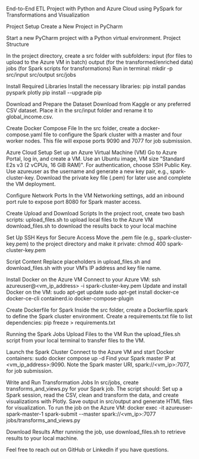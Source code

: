 End-to-End ETL Project with Python and Azure Cloud using PySpark for Transformations and Visualization

Project Setup
Create a New Project in PyCharm

Start a new PyCharm project with a Python virtual environment.
Project Structure

In the project directory, create a src folder with subfolders:
input (for files to upload to the Azure VM in batch)
output (for the transformed/enriched data)
jobs (for Spark scripts for transformations)
Run in terminal:
mkdir -p src/input src/output src/jobs

Install Required Libraries
Install the necessary libraries:
pip install pandas pyspark plotly
pip install --upgrade pip

Download and Prepare the Dataset
Download from Kaggle or any preferred CSV dataset.
Place it in the src/input folder and rename it to global_income.csv.

Create Docker Compose File
In the src folder, create a docker-compose.yaml file to configure the Spark cluster with a master and four worker nodes. This file will expose ports 9090 and 7077 for job submission.

Azure Cloud Setup
Set up an Azure Virtual Machine (VM)
Go to Azure Portal, log in, and create a VM.
Use an Ubuntu image, VM size "Standard E2s v3 (2 vCPUs, 16 GiB RAM)".
For authentication, choose SSH Public Key. Use azureuser as the username and generate a new key pair, e.g., spark-cluster-key.
Download the private key file (.pem) for later use and complete the VM deployment.

Configure Network Ports
In the VM Networking settings, add an inbound port rule to expose port 8080 for Spark master access.

Create Upload and Download Scripts
In the project root, create two bash scripts:
upload_files.sh to upload local files to the Azure VM
download_files.sh to download the results back to your local machine

Set Up SSH Keys for Secure Access
Move the .pem file (e.g., spark-cluster-key.pem) to the project directory and make it private: chmod 400 spark-cluster-key.pem

Script Content
Replace placeholders in upload_files.sh and download_files.sh with your VM’s IP address and key file name.

Install Docker on the Azure VM
Connect to your Azure VM:
ssh azureuser@<vm_ip_address> -i spark-cluster-key.pem
Update and install Docker on the VM:
sudo apt-get update
sudo apt-get install docker-ce docker-ce-cli containerd.io docker-compose-plugin

Create Dockerfile for Spark
Inside the src folder, create a Dockerfile.spark to define the Spark cluster environment.
Create a requirements.txt file to list dependencies:
pip freeze > requirements.txt

Running the Spark Jobs
Upload Files to the VM
Run the upload_files.sh script from your local terminal to transfer files to the VM.

Launch the Spark Cluster
Connect to the Azure VM and start Docker containers:
sudo docker compose up -d
Find your Spark master IP at <vm_ip_address>:9090. Note the Spark master URI, spark://<vm_ip>:7077, for job submission.

Write and Run Transformation Jobs
In src/jobs, create transforms_and_views.py for your Spark job.
The script should:
Set up a Spark session, read the CSV, clean and transform the data, and create visualizations with Plotly.
Save output in src/output and generate HTML files for visualization.
To run the job on the Azure VM:
docker exec -it azureuser-spark-master-1 spark-submit --master spark://<vm_ip>:7077 jobs/transforms_and_views.py

Download Results
After running the job, use download_files.sh to retrieve results to your local machine.

Feel free to reach out on GitHub or LinkedIn if you have questions.
